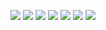 <p align="center">
<img src="https://iili.io/Hh57C12.jpg"/>
<a href="https://cplusplus.com/" target="_blank"><img src="https://img.shields.io/badge/C%2B%2B-00599C?style=for-the-badge&logo=c%2B%2B&logoColor=white" /></a>
<a href="https://www.cprogramming.com/" target="_blank"><img src="https://img.shields.io/badge/C-00599C?style=for-the-badge&logo=c&logoColor=white" /></a>
<a href="mailto:alireza.dehnavi2020@protonmail.com" target="_blank"><img src="https://img.shields.io/badge/ProtonMail-8B89CC?style=for-the-badge&logo=protonmail&logoColor=white" /></a>
<a href="http://google.com" target="_blank"><img src="https://img.shields.io/badge/Bitcoin-000000?style=for-the-badge&logo=bitcoin&logoColor=white" /></a>
<a href="http://google.com" target="_blank"><img src="https://img.shields.io/badge/Ethereum-3C3C3D?style=for-the-badge&logo=Ethereum&logoColor=white" /></a>
<a href="http://google.com" target="_blank"><img src="https://img.shields.io/badge/tether-168363?style=for-the-badge&logo=tether&logoColor=white" /></a>
</p>
